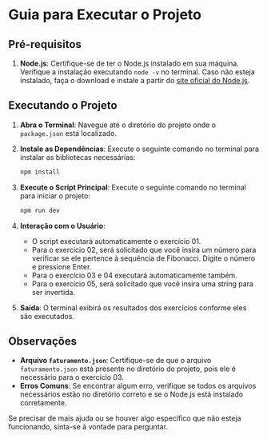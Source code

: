 # Guia para Executar o Projeto

## Pré-requisitos

1. **Node.js**: Certifique-se de ter o Node.js instalado em sua máquina. Verifique a instalação executando `node -v` no terminal. Caso não esteja instalado, faça o download e instale a partir do [site oficial do Node.js](https://nodejs.org/).

## Executando o Projeto

1. **Abra o Terminal**: Navegue até o diretório do projeto onde o `package.json` está localizado.

2. **Instale as Dependências**: Execute o seguinte comando no terminal para instalar as bibliotecas necessárias:

   ```bash
   npm install
   ```

3. **Execute o Script Principal**: Execute o seguinte comando no terminal para iniciar o projeto:

   ```bash
   npm run dev
   ```

4. **Interação com o Usuário**:

   - O script executará automaticamente o exercício 01.
   - Para o exercício 02, será solicitado que você insira um número para verificar se ele pertence à sequência de Fibonacci. Digite o número e pressione Enter.
   - Para o exercício 03 e 04 executará automaticamente também.
   - Para o exercício 05, será solicitado que você insira uma string para ser invertida.

5. **Saída**: O terminal exibirá os resultados dos exercícios conforme eles são executados.

## Observações

- **Arquivo `faturamento.json`**: Certifique-se de que o arquivo `faturamento.json` está presente no diretório do projeto, pois ele é necessário para o exercício 03.
- **Erros Comuns**: Se encontrar algum erro, verifique se todos os arquivos necessários estão no diretório correto e se o Node.js está instalado corretamente.

Se precisar de mais ajuda ou se houver algo específico que não esteja funcionando, sinta-se à vontade para perguntar.
